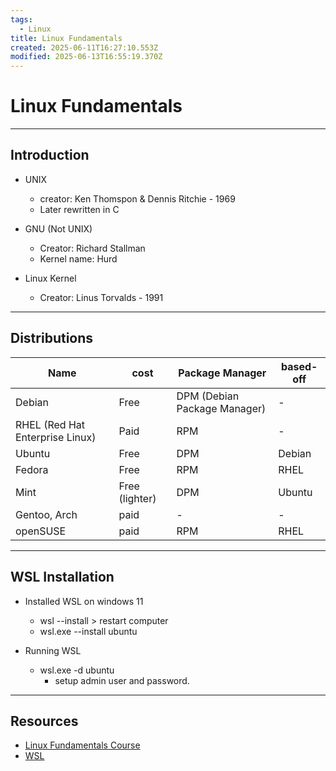 ```yaml
---
tags:
  - Linux
title: Linux Fundamentals
created: 2025-06-11T16:27:10.553Z
modified: 2025-06-13T16:55:19.370Z
---
```


# Linux Fundamentals

---

## Introduction
- UNIX
  - creator: Ken Thomspon & Dennis Ritchie - 1969
  - Later rewritten in C

- GNU (Not UNIX)
  - Creator: Richard Stallman
  - Kernel name: Hurd

- Linux Kernel
  - Creator: Linus Torvalds - 1991

---

## Distributions

| Name | cost | Package Manager | based-off |
| ---- | ---- | ----------------| --------- |
| Debian | Free | DPM (Debian Package Manager) | - |
| RHEL (Red Hat Enterprise Linux) | Paid | RPM | - |
| Ubuntu | Free | DPM | Debian|
| Fedora | Free | RPM | RHEL |
| Mint | Free (lighter) | DPM | Ubuntu |
| Gentoo, Arch | paid | - | - |
|openSUSE | paid | RPM | RHEL|

---
## WSL Installation 
- Installed WSL on windows 11
  - wsl --install > restart computer
  - wsl.exe --install ubuntu

- Running WSL
  - wsl.exe -d ubuntu
    - setup admin user and password.

---
## Resources
- [Linux Fundamentals Course](https://linuxjourney.com/)
- [WSL](https://youtu.be/wz0QBNy9i7w?si=0pO8YLjzqsuiQocX)
